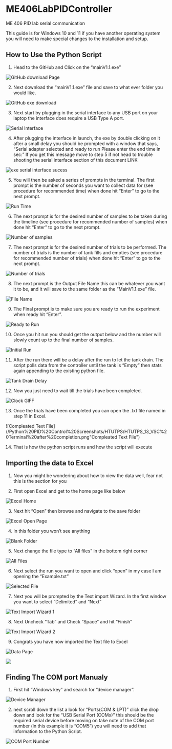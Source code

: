 # ME406LabPIDController
ME 406 PID lab serial communication

This guide is for Windows 10 and 11 if you have another operating system you will need to make special changes to the installation and setup.

## How to Use the Python Script

1.	Head to the GitHub and Click on the “mainV1.1.exe”

![GitHub download Page](/Python%20PID%20Control%20Screenshots/HTUTPS_1_download%20the%20exe%20part%201.png "GitHub download Page")

2.	Next download the “mainV1.1.exe” file and save to what ever folder you would like.

![GitHub exe download](/Python%20PID%20Control%20Screenshots/HTUTPS_1_download%20the%20exe%20part%201.png "GitHub exe download")

3.	Next start by plugging in the serial interface to any USB port on your laptop the interface does require a USB Type A port.

![Serial Interface](/Python%20PID%20Control%20Screenshots/HTUTPS_3_Serial%20Interface.png "Serial Interface")

4.	After plugging the interface in launch, the exe by double clicking on it after a small delay you should be prompted with a window that says, “Serial adapter selected and ready to run Please enter the end time in sec:” If you get this message move to step 5 if not head to trouble shooting the serial interface section of this document LINK

![exe serial interface sucess](/Python%20PID%20Control%20Screenshots/HTUTPS/HTUTPS_4_exe%20serial%20adapter%20sucess.png "exe serial interface sucess")

5.	You will then be asked a series of prompts in the terminal. The first prompt is the number of seconds you want to collect data for (see procedure for recommended time) when done hit “Enter” to go to the next prompt.

![Run Time](/Python%20PID%20Control%20Screenshots/HTUTPS/HTUTPS_5_end%20time.png "Run Time")

6.	The next prompt is for the desired number of samples to be taken during the timeline (see procedure for recommended number of samples) when done hit “Enter” to go to the next prompt.

![Number of samples](/Python%20PID%20Control%20Screenshots/HTUTPS/HTUTPS_6_number%20of%20samples.png "Number of samples")

7.	The next prompt is for the desired number of trials to be performed. The number of trials is the number of tank fills and empties (see procedure for recommended number of trials) when done hit “Enter” to go to the next prompt.

![Number of trials](/Python%20PID%20Control%20Screenshots/HTUTPS/HTUTPS_7_number%20of%20trials.png "Number of trials")

8.	The next prompt is the Output File Name this can be whatever you want it to be, and it will save to the same folder as the “MainV1.1.exe” file.

![File Name](/Python%20PID%20Control%20Screenshots/HTUTPS/HTUTPS_8_filename.png "File Name")

9.	The Final prompt is to make sure you are ready to run the experiment when ready hit “Enter”.

![Ready to Run](/Python%20PID%20Control%20Screenshots/HTUTPS/HTUTPS_9_ready%20to%20run%20confirmation.png "Ready to Run")

10.	Once you hit run you should get the output below and the number will slowly count up to the final number of samples.

![Initial Run](/Python%20PID%20Control%20Screenshots/HTUTPS/HTUTPS_10_Run%20Sampiling.png "Initial Run")

11.	After the run there will be a delay after the run to let the tank drain. The script polls data from the controller until the tank is “Empty” then stats again appending to the existing python file.

![Tank Drain Delay](/Python%20PID%20Control%20Screenshots/HTUTPS/HTUTPS_11_VSC%20Terminal%20during%20first%20delay.png "Tank Drain Delay")

12.	Now you just need to wait till the trials have been completed.

![Clock GIFF](https://media.giphy.com/media/v1.Y2lkPTc5MGI3NjExNmUzcGpvazBidmg5bDYwZW92c3B2MWhldW94aGxzZWttbnlqaTJ6cCZlcD12MV9naWZzX3NlYXJjaCZjdD1n/3oz8xKaR836UJOYeOc/giphy.gif "Clock GIFF")

13.	Once the trials have been completed you can open the .txt file named in step 11 in Excel.

![Compleated Text File](/Python%20PID%20Control%20Screenshots/HTUTPS/HTUTPS_13_VSC%20Terminal%20after%20completion.png"Compleated Text File")

14.	That is how the python script runs and how the script will execute


## Importing the data to Excel

1.	Now you might be wondering about how to view the data well, fear not this is the section for you


2.	First open Excel and get to the home page like below

![Excel Home](/Python%20PID%20Control%20Screenshots/EFC_2_Excel%20Home%20page.png "Excel Home")

3.	Next hit “Open” then browse and navigate to the save folder

![Excel Open Page](/Python%20PID%20Control%20Screenshots/EFC_3_Excel%20open%20page.png "Excel Open Page")

4.	In this folder you won’t see anything

![Blank Folder](/Python%20PID%20Control%20Screenshots/EFC_4_Blank%20File%20explorer.png "Blank Folder")

5.	Next change the file type to “All files” in the bottom right corner

![All Files](/Python%20PID%20Control%20Screenshots/EFC_5_filled%20File%20explorer.png "All Files")

6.	Next select the run you want to open and click “open” in my case I am opening the “Example.txt”

![Selected File](/Python%20PID%20Control%20Screenshots/EFC_6_selected%20File%20explorer.png "Selected File")

7.	Next you will be prompted by the Text import Wizard. In the first window you want to select “Delimited” and “Next”

![Text Import Wizard 1](/Python%20PID%20Control%20Screenshots/EFC_7_Text%20import%20window.png "Text Import Wizard 1")

8.	Next Uncheck “Tab” and Check “Space” and hit “Finish”

![Text Import Wizard 2](/Python%20PID%20Control%20Screenshots/EFC_8_Text%20import%20finish%20window.png "Text Import Wizard 2")

9.	Congrats you have now imported the Text file to Excel

![Data Page](/Python%20PID%20Control%20Screenshots/EFC_9_imported%20data.png "Data Page")


![](/Python%20PID%20Control%20Screenshots "")


## Finding The COM port Manualy

1.	First hit “Windows key” and search for “device manager”.

![Device Manager](/Python%20PID%20Control%20Screenshots/COM_3_Device%20maneger%20search.png "Device Manager")

2.	next scroll down the list a look for “Ports(COM & LPT)” click the drop down and look for the “USB Serial Port (COMx)” this should be the required serial device before moving on take note of the COM port number (in this example it is “COM5”) you will need to add that information to the Python Script.

![COM Port Number](/Python%20PID%20Control%20Screenshots/COM_4_Device%20manager%20look%20for%20the%20COMport%20number.png "COM Port Number")